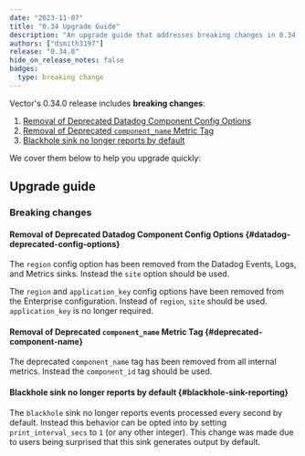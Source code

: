 ```yaml
---
date: "2023-11-07"
title: "0.34 Upgrade Guide"
description: "An upgrade guide that addresses breaking changes in 0.34.0"
authors: ["dsmith3197"]
release: "0.34.0"
hide_on_release_notes: false
badges:
  type: breaking change
---
```


Vector's 0.34.0 release includes **breaking changes**:

1. [Removal of Deprecated Datadog Component Config Options](#datadog-deprecated-config-options)
1. [Removal of Deprecated `component_name` Metric Tag](#deprecated-component-name)
1. [Blackhole sink no longer reports by default](#blackhole-sink-reporting)

We cover them below to help you upgrade quickly:

## Upgrade guide

### Breaking changes

#### Removal of Deprecated Datadog Component Config Options {#datadog-deprecated-config-options}

The `region` config option has been removed from the Datadog Events, Logs,
and Metrics sinks. Instead the `site` option should be used.

The `region` and `application_key` config options have
been removed from the Enterprise configuration. Instead of `region`, `site` should be used. `application_key` is no longer required.

#### Removal of Deprecated `component_name` Metric Tag {#deprecated-component-name}

The deprecated `component_name` tag has been removed from all internal metrics. Instead the `component_id` tag should be used.

#### Blackhole sink no longer reports by default {#blackhole-sink-reporting}

The `blackhole` sink no longer reports events processed every second by default. Instead this
behavior can be opted into by setting `print_interval_secs` to `1` (or any other integer). This
change was made due to users being surprised that this sink generates output by default.
